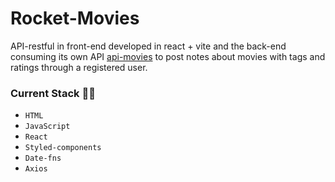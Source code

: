 # Rocket-Movies

API-restful in front-end developed in react + vite and the back-end consuming its own API [api-movies](https://github.com/victorcbb/api-movies) to post notes about movies with tags and ratings through a registered user.

### Current Stack :technologist:
- `HTML`
- `JavaScript`
- `React`
- `Styled-components`
- `Date-fns`
- `Axios`
